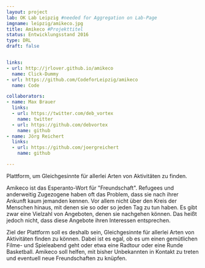 ```yaml
---
layout: project
lab: OK Lab Leipzig #needed for Aggregation on Lab-Page
imgname: leipzig/amikeco.jpg
title: Amikeco #Projekttitel
status: Entwicklungsstand 2016
type: DRL
draft: false


links:
- url: http://jrlover.github.io/amikeco
  name: Click-Dummy
- url: https://github.com/CodeforLeipzig/amikeco
  name: Code

collaborators:
- name: Max Brauer
  links:
  - url: https://twitter.com/deb_vortex
    name: twitter
  - url: https://github.com/debvortex
    name: github
- name: Jörg Reichert
  links:
  - url: https://github.com/joergreichert
    name: github

---
```


Plattform, um Gleichgesinnte für allerlei Arten von Aktivitäten zu finden.

Amikeco ist das Esperanto-Wort für "Freundschaft". Refugees und anderweitig Zugezogene haben oft das Problem, dass sie nach ihrer Ankunft kaum jemanden kennen. Vor allem nicht über den Kreis der Menschen hinaus, mit denen sie so oder so jeden Tag zu tun haben. Es gibt zwar eine Vielzahl von Angeboten, denen sie nachgehen können. Das heißt jedoch nicht, dass diese Angebote ihren Interessen entsprechen.

Ziel der Plattform soll es deshalb sein, Gleichgesinnte für allerlei Arten von Aktivitäten finden zu können. Dabei ist es egal, ob es um einen gemütlichen Filme- und Spieleabend geht oder etwa eine Radtour oder eine Runde Basketball. Amikeco soll helfen, mit bisher Unbekannten in Kontakt zu treten und eventuell neue Freundschaften zu knüpfen.
